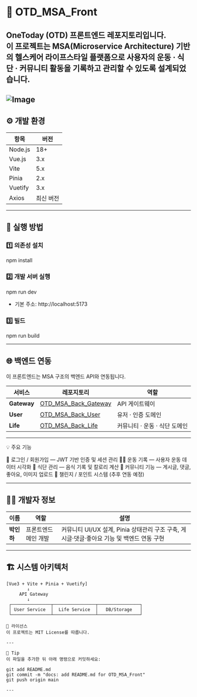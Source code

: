# 🌿 OTD_MSA_Front

**OneToday (OTD)** 프론트엔드 레포지토리입니다.  
이 프로젝트는 MSA(Microservice Architecture) 기반의 헬스케어 라이프스타일 플랫폼으로
사용자의 **운동 · 식단 · 커뮤니티 활동**을 기록하고 관리할 수 있도록 설계되었습니다.
---
![Image](https://github.com/user-attachments/assets/53dda8ac-dcee-43b2-8008-4cd6e56eaf49)
---

## ⚙️ 개발 환경

| 항목 | 버전 |
|------|------|
| Node.js | 18+ |
| Vue.js | 3.x |
| Vite | 5.x |
| Pinia | 2.x |
| Vuetify | 3.x |
| Axios | 최신 버전 |

---

## 🚀 실행 방법

### 1️⃣ 의존성 설치

npm install

### 2️⃣ 개발 서버 실행

npm run dev
 - 기본 주소: http://localhost:5173

### 3️⃣ 빌드

npm run build

---

## 🌐 백엔드 연동

이 프론트엔드는 MSA 구조의 백엔드 API와 연동됩니다.

| 서비스 | 레포지토리 | 역할 |
|--------|-------------|------|
| **Gateway** | [OTD_MSA_Back_Gateway](https://github.com/inha915/OTD_MSA_Back_Gateway) | API 게이트웨이 |
| **User** | [OTD_MSA_Back_User](https://github.com/inha915/OTD_MSA_Back_User) | 유저 · 인증 도메인 |
| **Life** | [OTD_MSA_Back_Life](https://github.com/inha915/OTD_MSA_Back_Life) | 커뮤니티 · 운동 · 식단 도메인 |

---

💡 주요 기능

🔐 로그인 / 회원가입 — JWT 기반 인증 및 세션 관리
🏋️‍♀️ 운동 기록 — 사용자 운동 데이터 시각화
🍱 식단 관리 — 음식 기록 및 칼로리 계산
💬 커뮤니티 기능 — 게시글, 댓글, 좋아요, 이미지 업로드
🎯 챌린지 / 포인트 시스템 (추후 연동 예정)

---

## 🧑‍💻 개발자 정보

| 이름 | 역할 | 설명 |
|------|------|------|
| **박인하** | 프론트엔드 메인 개발 | 커뮤니티 UI/UX 설계, Pinia 상태관리 구조 구축, 게시글·댓글·좋아요 기능 및 백엔드 연동 구현 |

---

## 🏗️ 시스템 아키텍처

```plaintext
[Vue3 + Vite + Pinia + Vuetify]
        ↓
     API Gateway
        ↓
 ┌───────────────┬────────────────┬────────────────┐
 │ User Service  │  Life Service  │   DB/Storage   │
 └───────────────┴────────────────┴────────────────┘

📄 라이선스
이 프로젝트는 MIT License를 따릅니다.

---

💬 Tip
이 파일을 추가한 뒤 아래 명령으로 커밋하세요:

git add README.md
git commit -m "docs: add README.md for OTD_MSA_Front"
git push origin main

---






